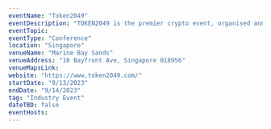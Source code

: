 ```yaml
---
eventName: "Token2049"
eventDescription: "TOKEN2049 is the premier crypto event, organised annually in Singapore, where founders and executives of the leading Web3 companies and projects share their view on the industry. We shine a light on the global developments, while taking a unique and widening perspective on the ecosystem and its vast opportunities."
eventTopic: 
eventType: "Conference"
location: "Singapore"
venueName: "Marine Bay Sands"
venueAddress: "10 Bayfront Ave, Singapore 018956"
venueMapsLink: 
website: "https://www.token2049.com/"
startDate: "9/13/2023"
endDate: "9/14/2023"
tag: "Industry Event"
dateTBD: false
eventHosts:
---
```

